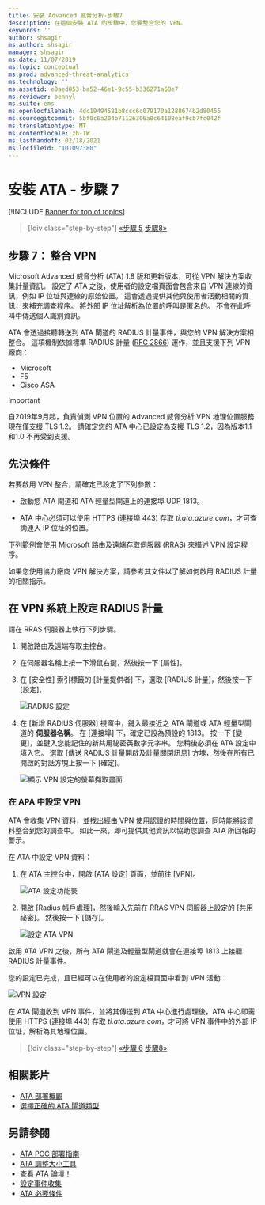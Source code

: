 ```yaml
---
title: 安裝 Advanced 威脅分析-步驟7
description: 在這個安裝 ATA 的步驟中，您要整合您的 VPN。
keywords: ''
author: shsagir
ms.author: shsagir
manager: shsagir
ms.date: 11/07/2019
ms.topic: conceptual
ms.prod: advanced-threat-analytics
ms.technology: ''
ms.assetid: e0aed853-ba52-46e1-9c55-b336271a68e7
ms.reviewer: bennyl
ms.suite: ems
ms.openlocfilehash: 4dc19494581b8ccc6c079170a1288674b2d80455
ms.sourcegitcommit: 5bf0c6a204b71126306a0c64108eaf9cb7fc042f
ms.translationtype: MT
ms.contentlocale: zh-TW
ms.lasthandoff: 02/18/2021
ms.locfileid: "101097380"
---
```

# <a name="install-ata---step-7"></a>安裝 ATA - 步驟 7

[!INCLUDE [Banner for top of topics](includes/banner.md)]

> [!div class="step-by-step"]
> [«步驟 5](install-ata-step5.md) 
> [步驟8»](install-ata-step7.md)

## <a name="step-7-integrate-vpn"></a>步驟 7： 整合 VPN

Microsoft Advanced 威脅分析 (ATA) 1.8 版和更新版本，可從 VPN 解決方案收集計量資訊。 設定了 ATA 之後，使用者的設定檔頁面會包含來自 VPN 連線的資訊，例如 IP 位址與連線的原始位置。 這會透過提供其他與使用者活動相關的資訊，來補充調查程序。 將外部 IP 位址解析為位置的呼叫是匿名的。 不會在此呼叫中傳送個人識別資訊。

ATA 會透過接聽轉送到 ATA 閘道的 RADIUS 計量事件，與您的 VPN 解決方案相整合。 這項機制依據標準 RADIUS 計量 ([RFC 2866](https://tools.ietf.org/html/rfc2866)) 運作，並且支援下列 VPN 廠商：

- Microsoft
- F5
- Cisco ASA

> [!IMPORTANT]
> 自2019年9月起，負責偵測 VPN 位置的 Advanced 威脅分析 VPN 地理位置服務現在僅支援 TLS 1.2。 請確定您的 ATA 中心已設定為支援 TLS 1.2，因為版本1.1 和1.0 不再受到支援。

## <a name="prerequisites"></a>先決條件

若要啟用 VPN 整合，請確定已設定了下列參數：

- 啟動您 ATA 閘道和 ATA 輕量型閘道上的連接埠 UDP 1813。

- ATA 中心必須可以使用 HTTPS (連接埠 443) 存取 *ti.ata.azure.com*，才可查詢連入 IP 位址的位置。

下列範例會使用 Microsoft 路由及遠端存取伺服器 (RRAS) 來描述 VPN 設定程序。

如果您使用協力廠商 VPN 解決方案，請參考其文件以了解如何啟用 RADIUS 計量的相關指示。

## <a name="configure-radius-accounting-on-the-vpn-system"></a>在 VPN 系統上設定 RADIUS 計量

請在 RRAS 伺服器上執行下列步驟。

1. 開啟路由及遠端存取主控台。
1. 在伺服器名稱上按一下滑鼠右鍵，然後按一下 [屬性]。
1. 在 [安全性] 索引標籤的 [計量提供者] 下，選取 [RADIUS 計量]，然後按一下 [設定]。

    ![RADIUS 設定](media/radius-setup.png)

1. 在 [新增 RADIUS 伺服器] 視窗中，鍵入最接近之 ATA 閘道或 ATA 輕量型閘道的 **伺服器名稱**。 在 [連接埠] 下，確定已設為預設的 1813。 按一下 [變更]，並鍵入您能記住的新共用祕密英數字元字串。 您稍後必須在 ATA 設定中填入它。 選取 [傳送 RADIUS 計量開啟及計量關閉訊息] 方塊，然後在所有已開啟的對話方塊上按一下 [確定]。

    ![顯示 VPN 設定的螢幕擷取畫面](media/vpn-set-accounting.png)

### <a name="configure-vpn-in-ata"></a>在 APA 中設定 VPN

ATA 會收集 VPN 資料，並找出經由 VPN 使用認證的時間與位置，同時能將該資料整合到您的調查中。 如此一來，即可提供其他資訊以協助您調查 ATA 所回報的警示。

在 ATA 中設定 VPN 資料：

1. 在 ATA 主控台中，開啟 [ATA 設定] 頁面，並前往 [VPN]。

    ![ATA 設定功能表](media/config-menu.png)

1. 開啟 [Radius 帳戶處理]，然後輸入先前在 RRAS VPN 伺服器上設定的 [共用祕密]。 然後按一下 [儲存]。

    ![設定 ATA VPN](media/vpn.png)

啟用 ATA VPN 之後，所有 ATA 閘道及輕量型閘道就會在連接埠 1813 上接聽 RADIUS 計量事件。

您的設定已完成，且已經可以在使用者的設定檔頁面中看到 VPN 活動：

![VPN 設定](media/vpn-user.png)

在 ATA 閘道收到 VPN 事件，並將其傳送到 ATA 中心進行處理後，ATA 中心即需使用 HTTPS (連接埠 443) 存取 *ti.ata.azure.com*，才可將 VPN 事件中的外部 IP 位址，解析為其地理位置。

> [!div class="step-by-step"]
> [«步驟 6](install-ata-step5.md) 
> [步驟8»](install-ata-step7.md)

## <a name="related-videos"></a>相關影片

- [ATA 部署概觀](https://channel9.msdn.com/Shows/Microsoft-Security/Overview-of-ATA-Deployment-in-10-Minutes)
- [選擇正確的 ATA 閘道類型](https://channel9.msdn.com/Shows/Microsoft-Security/ATA-Deployment-Choose-the-Right-Gateway-Type)

## <a name="see-also"></a>另請參閱

- [ATA POC 部署指南](/samples/browse/?redirectedfrom=TechNet-Gallery)
- [ATA 調整大小工具](https://aka.ms/aatpsizingtool)
- [查看 ATA 論壇！](https://social.technet.microsoft.com/Forums/security/home?forum=mata)
- [設定事件收集](configure-event-collection.md)
- [ATA 必要條件](ata-prerequisites.md)